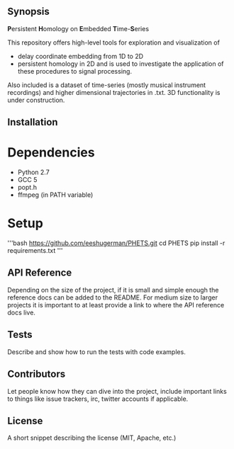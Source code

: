 ## Synopsis

**P**ersistent **H**omology on **E**mbedded **T**ime-**S**eries

This repository offers high-level tools for exploration and visualization of
* delay coordinate embedding from 1D to 2D
* persistent homology in 2D
and is used to investigate the application of these procedures to signal processing.

Also included is a dataset of time-series (mostly musical instrument recordings) and higher dimensional trajectories in .txt.
3D functionality is under construction.

## Installation

# Dependencies
* Python 2.7
* GCC 5
* popt.h
* ffmpeg (in PATH variable)


# Setup
'''bash
https://github.com/eeshugerman/PHETS.git
cd PHETS
pip install -r requirements.txt
'''



## API Reference

Depending on the size of the project, if it is small and simple enough the reference docs can be added to the README. For medium size to larger projects it is important to at least provide a link to where the API reference docs live.

## Tests

Describe and show how to run the tests with code examples.

## Contributors

Let people know how they can dive into the project, include important links to things like issue trackers, irc, twitter accounts if applicable.

## License

A short snippet describing the license (MIT, Apache, etc.)
